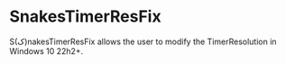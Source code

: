 # SnakesTimerResFix
S(ﮎ)nakesTimerResFix allows the user to modify the TimerResolution in Windows 10 22h2+.
